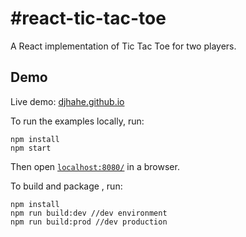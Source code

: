 #react-tic-tac-toe
=================

A React implementation of Tic Tac Toe for two players.

## Demo

Live demo: [djhahe.github.io](http://djhahe.github.io)

To run the examples locally, run:

```
npm install
npm start
```

Then open [`localhost:8080/`](http://localhost:8080/) in a browser.

To build and package , run:

```
npm install
npm run build:dev //dev environment
npm run build:prod //dev production
```
